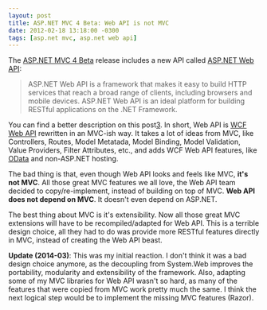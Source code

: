 ```yaml
---
layout: post
title: ASP.NET MVC 4 Beta: Web API is not MVC
date: 2012-02-18 13:18:00 -0300
tags: [asp.net mvc, asp.net web api]
---
```


The [ASP.NET MVC 4 Beta][1] release includes a new API called [ASP.NET Web API][2]:

> ASP.NET Web API is a framework that makes it easy to build HTTP services that reach a broad range of clients, including browsers and mobile devices. ASP.NET Web API is an ideal platform for building RESTful applications on the .NET Framework.

You can find a better description on this post[3]. In short, Web API is [WCF Web API][4] rewritten in an MVC-ish way. It takes a lot of ideas from MVC, like Controllers, Routes, Model Metatada, Model Binding, Model Validation, Value Providers, Filter Attributes, etc., and adds WCF Web API features, like [OData][5] and non-ASP.NET hosting.

The bad thing is that, even though Web API looks and feels like MVC, **it's not MVC**. All those great MVC features we all love, the Web API team decided to copy/re-implement, instead of building on top of MVC. **Web API does not depend on MVC**. It doesn't even depend on ASP.NET.

The best thing about MVC is it's extensibility. Now all those great MVC extensions will have to be recompiled/adapted for Web API. This is a terrible design choice, all they had to do was provide more RESTful features directly in MVC, instead of creating the Web API beast.

**Update (2014-03)**: This was my initial reaction. I don't think it was a bad design choice anymore, as the decoupling from System.Web improves the portability, modularity and extensibility of the framework. Also, adapting some of my MVC libraries for Web API wasn't so hard, as many of the features that were copied from MVC work pretty much the same. I think the next logical step would be to implement the missing MVC features (Razor).

[1]: http://www.asp.net/mvc/mvc4
[2]: http://www.asp.net/web-api
[3]: http://weblogs.asp.net/jgalloway/archive/2012/02/16/asp-net-4-beta-released.aspx
[4]: http://wcf.codeplex.com/wikipage?title=WCF+HTTP
[5]: http://www.odata.org/